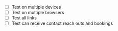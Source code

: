 - [ ] Test on multiple devices
- [ ] Test on multiple browsers
- [ ] Test all links
- [ ] Test can receive contact reach outs and bookings